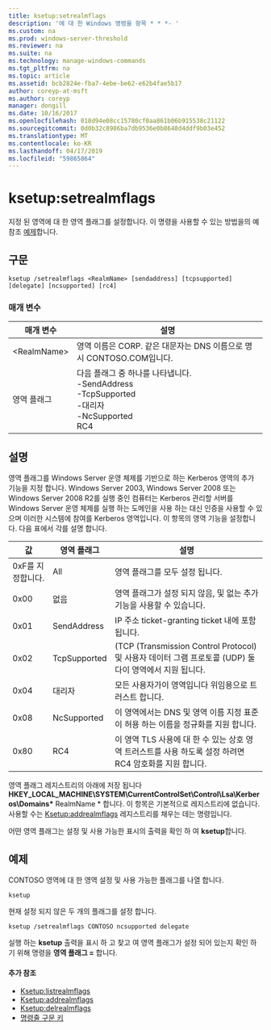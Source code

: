 ```yaml
---
title: ksetup:setrealmflags
description: '에 대 한 Windows 명령을 항목 * * *- '
ms.custom: na
ms.prod: windows-server-threshold
ms.reviewer: na
ms.suite: na
ms.technology: manage-windows-commands
ms.tgt_pltfrm: na
ms.topic: article
ms.assetid: bcb2824e-fba7-4ebe-be62-e62b4fae5b17
author: coreyp-at-msft
ms.author: coreyp
manager: dongill
ms.date: 10/16/2017
ms.openlocfilehash: 018d94e08cc15780cf0aa861b06b915538c21122
ms.sourcegitcommit: 0d0b32c8986ba7db9536e0b8648d4ddf9b03e452
ms.translationtype: MT
ms.contentlocale: ko-KR
ms.lasthandoff: 04/17/2019
ms.locfileid: "59865864"
---
```

# <a name="ksetupsetrealmflags"></a>ksetup:setrealmflags



지정 된 영역에 대 한 영역 플래그를 설정합니다. 이 명령을 사용할 수 있는 방법을의 예 참조 [예제](#BKMK_Examples)합니다.

## <a name="syntax"></a>구문

```
ksetup /setrealmflags <RealmName> [sendaddress] [tcpsupported] [delegate] [ncsupported] [rc4]
```

### <a name="parameters"></a>매개 변수

|매개 변수|설명|
|---------|-----------|
|\<RealmName>|영역 이름은 CORP. 같은 대문자는 DNS 이름으로 명시 CONTOSO.COM입니다.|
|영역 플래그|다음 플래그 중 하나를 나타냅니다.</br>-SendAddress</br>-TcpSupported</br>-대리자</br>-NcSupported</br>RC4|

## <a name="remarks"></a>설명

영역 플래그를 Windows Server 운영 체제를 기반으로 하는 Kerberos 영역의 추가 기능을 지정 합니다. Windows Server 2003, Windows Server 2008 또는 Windows Server 2008 R2를 실행 중인 컴퓨터는 Kerberos 관리할 서버를 Windows Server 운영 체제를 실행 하는 도메인을 사용 하는 대신 인증을 사용할 수 있으며 이러한 시스템에 참여를 Kerberos 영역입니다. 이 항목의 영역 기능을 설정합니다. 다음 표에서 각를 설명 합니다.

|값|영역 플래그|설명|
|-----|----------|-----------|
|0xF를 지정합니다.|All|영역 플래그를 모두 설정 됩니다.|
|0x00|없음|영역 플래그가 설정 되지 않음, 및 없는 추가 기능을 사용할 수 있습니다.|
|0x01|SendAddress|IP 주소 ticket-granting ticket 내에 포함 됩니다.|
|0x02|TcpSupported|(TCP (Transmission Control Protocol) 및 사용자 데이터 그램 프로토콜 (UDP) 둘 다이 영역에서 지원 됩니다.|
|0x04|대리자|모든 사용자가이 영역입니다 위임용으로 트러스트 합니다.|
|0x08|NcSupported|이 영역에서는 DNS 및 영역 이름 지정 표준이 허용 하는 이름을 정규화를 지원 합니다.|
|0x80|RC4|이 영역 TLS 사용에 대 한 수 있는 상호 영역 트러스트를 사용 하도록 설정 하려면 RC4 암호화를 지원 합니다.|

영역 플래그 레지스트리의 아래에 저장 됩니다 **HKEY_LOCAL_MACHINE\SYSTEM\CurrentControlSet\Control\Lsa\Kerberos\Domains\*** RealmName * 합니다. 이 항목은 기본적으로 레지스트리에 없습니다. 사용할 수는 [Ksetup:addrealmflags](ksetup-addrealmflags.md) 레지스트리를 채우는 데는 명령입니다.

어떤 영역 플래그는 설정 및 사용 가능한 표시의 출력을 확인 하 여 **ksetup**합니다.

## <a name="BKMK_Examples"></a>예제

CONTOSO 영역에 대 한 영역 설정 및 사용 가능한 플래그를 나열 합니다.
```
ksetup
```
현재 설정 되지 않은 두 개의 플래그를 설정 합니다.
```
ksetup /setrealmflags CONTOSO ncsupported delegate
```
실행 하는 **ksetup** 출력을 표시 하 고 찾고 여 영역 플래그가 설정 되어 있는지 확인 하기 위해 명령을 **영역 플래그 =** 합니다.

#### <a name="additional-references"></a>추가 참조

-   [Ksetup:listrealmflags](ksetup-listrealmflags.md)
-   [Ksetup:addrealmflags](ksetup-addrealmflags.md)
-   [Ksetup:delrealmflags](ksetup-delrealmflags.md)
-   [명령줄 구문 키](command-line-syntax-key.md)
